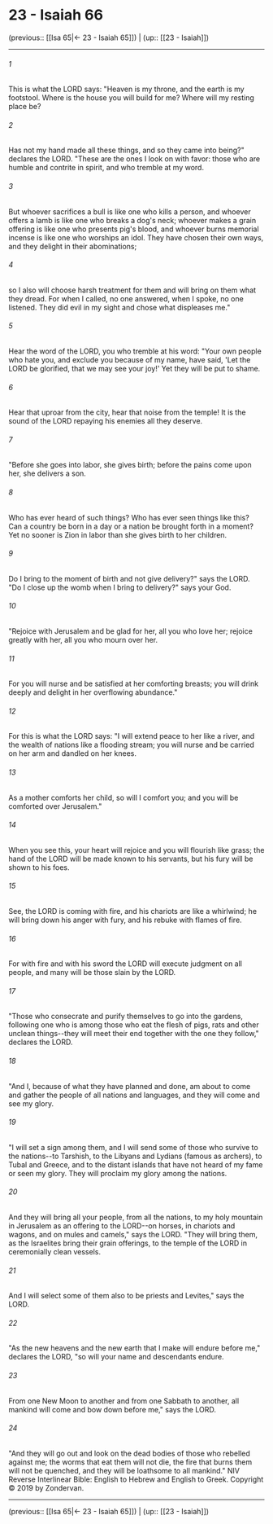 # 23 - Isaiah 66

(previous:: [[Isa 65|← 23 - Isaiah 65]]) | (up:: [[23 - Isaiah]])

***


###### 1 
This is what the LORD says: "Heaven is my throne, and the earth is my footstool. Where is the house you will build for me? Where will my resting place be? 

###### 2 
Has not my hand made all these things, and so they came into being?" declares the LORD. "These are the ones I look on with favor: those who are humble and contrite in spirit, and who tremble at my word. 

###### 3 
But whoever sacrifices a bull is like one who kills a person, and whoever offers a lamb is like one who breaks a dog's neck; whoever makes a grain offering is like one who presents pig's blood, and whoever burns memorial incense is like one who worships an idol. They have chosen their own ways, and they delight in their abominations; 

###### 4 
so I also will choose harsh treatment for them and will bring on them what they dread. For when I called, no one answered, when I spoke, no one listened. They did evil in my sight and chose what displeases me." 

###### 5 
Hear the word of the LORD, you who tremble at his word: "Your own people who hate you, and exclude you because of my name, have said, 'Let the LORD be glorified, that we may see your joy!' Yet they will be put to shame. 

###### 6 
Hear that uproar from the city, hear that noise from the temple! It is the sound of the LORD repaying his enemies all they deserve. 

###### 7 
"Before she goes into labor, she gives birth; before the pains come upon her, she delivers a son. 

###### 8 
Who has ever heard of such things? Who has ever seen things like this? Can a country be born in a day or a nation be brought forth in a moment? Yet no sooner is Zion in labor than she gives birth to her children. 

###### 9 
Do I bring to the moment of birth and not give delivery?" says the LORD. "Do I close up the womb when I bring to delivery?" says your God. 

###### 10 
"Rejoice with Jerusalem and be glad for her, all you who love her; rejoice greatly with her, all you who mourn over her. 

###### 11 
For you will nurse and be satisfied at her comforting breasts; you will drink deeply and delight in her overflowing abundance." 

###### 12 
For this is what the LORD says: "I will extend peace to her like a river, and the wealth of nations like a flooding stream; you will nurse and be carried on her arm and dandled on her knees. 

###### 13 
As a mother comforts her child, so will I comfort you; and you will be comforted over Jerusalem." 

###### 14 
When you see this, your heart will rejoice and you will flourish like grass; the hand of the LORD will be made known to his servants, but his fury will be shown to his foes. 

###### 15 
See, the LORD is coming with fire, and his chariots are like a whirlwind; he will bring down his anger with fury, and his rebuke with flames of fire. 

###### 16 
For with fire and with his sword the LORD will execute judgment on all people, and many will be those slain by the LORD. 

###### 17 
"Those who consecrate and purify themselves to go into the gardens, following one who is among those who eat the flesh of pigs, rats and other unclean things--they will meet their end together with the one they follow," declares the LORD. 

###### 18 
"And I, because of what they have planned and done, am about to come and gather the people of all nations and languages, and they will come and see my glory. 

###### 19 
"I will set a sign among them, and I will send some of those who survive to the nations--to Tarshish, to the Libyans and Lydians (famous as archers), to Tubal and Greece, and to the distant islands that have not heard of my fame or seen my glory. They will proclaim my glory among the nations. 

###### 20 
And they will bring all your people, from all the nations, to my holy mountain in Jerusalem as an offering to the LORD--on horses, in chariots and wagons, and on mules and camels," says the LORD. "They will bring them, as the Israelites bring their grain offerings, to the temple of the LORD in ceremonially clean vessels. 

###### 21 
And I will select some of them also to be priests and Levites," says the LORD. 

###### 22 
"As the new heavens and the new earth that I make will endure before me," declares the LORD, "so will your name and descendants endure. 

###### 23 
From one New Moon to another and from one Sabbath to another, all mankind will come and bow down before me," says the LORD. 

###### 24 
"And they will go out and look on the dead bodies of those who rebelled against me; the worms that eat them will not die, the fire that burns them will not be quenched, and they will be loathsome to all mankind." NIV Reverse Interlinear Bible: English to Hebrew and English to Greek. Copyright © 2019 by Zondervan.

***

(previous:: [[Isa 65|← 23 - Isaiah 65]]) | (up:: [[23 - Isaiah]])
